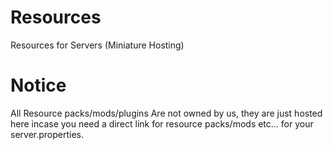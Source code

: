 # Resources
Resources for Servers (Miniature Hosting)
# Notice
All Resource packs/mods/plugins Are not owned by us, they are just hosted here incase you need a direct link for resource packs/mods etc... for your server.properties.
